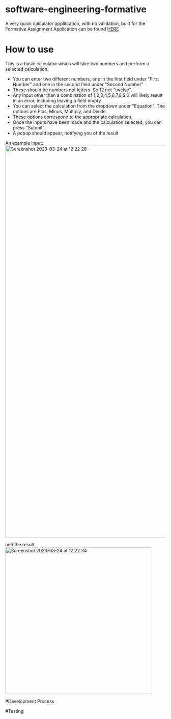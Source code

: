 # software-engineering-formative
A very quick calculator applitcation, with no validation, built for the Formative Assignment
Application can be found [HERE](https://owenflanagan.github.io/software-engineering-formative/index)

# How to use
This is a basic calculator which will take two numbers and perform a selected calculation.
* You can enter two different numbers, one in the first field under "First Number" and one in the second field under "Second Number"
* These should be numbers not letters. So 12 not "twelve".
* Any input other than a combination of 1,2,3,4,5,6,7,8,9,0 will likely result in an error, including leaving a field empty
* You can select the calculation from the dropdown under "Equation". The options are Plus, Minus, Multiply, and Divide. 
* These options correspond to the appropriate calculation.
* Once the inputs have been made and the calculation selected, you can press "Submit".
* A popup should appear, notifying you of the result

An example input:
<img width="1230" alt="Screenshot 2023-03-24 at 12 22 28" src="https://user-images.githubusercontent.com/26112979/227520170-8ce7c790-8847-4032-a3e4-d8116d901f52.png">

and the result:<br>
<img width="461" alt="Screenshot 2023-03-24 at 12 22 34" src="https://user-images.githubusercontent.com/26112979/227520188-31c5a5a9-1cb6-4772-bea5-62ad689b9f96.png">


#Development Process


#Testing
